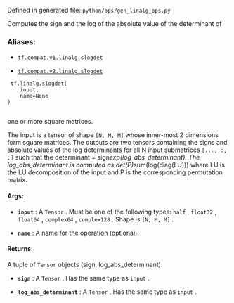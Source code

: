 Defined in generated file:  `python/ops/gen_linalg_ops.py` 

Computes the sign and the log of the absolute value of the determinant of



### Aliases:

- [ `tf.compat.v1.linalg.slogdet` ](/api_docs/python/tf/linalg/slogdet)

- [ `tf.compat.v2.linalg.slogdet` ](/api_docs/python/tf/linalg/slogdet)



```
 tf.linalg.slogdet(
    input,
    name=None
)
 
```

one or more square matrices.

The input is a tensor of shape  `[N, M, M]`  whose inner-most 2 dimensions
form square matrices. The outputs are two tensors containing the signs and
absolute values of the log determinants for all N input submatrices
 `[..., :, :]`  such that the determinant = sign<em>exp(log_abs_determinant).
The log_abs_determinant is computed as det(P)</em>sum(log(diag(LU))) where LU
is the LU decomposition of the input and P is the corresponding
permutation matrix.



#### Args:

- **`input`** : A  `Tensor` . Must be one of the following types:  `half` ,  `float32` ,  `float64` ,  `complex64` ,  `complex128` .
Shape is  `[N, M, M]` .

- **`name`** : A name for the operation (optional).



#### Returns:
A tuple of  `Tensor`  objects (sign, log_abs_determinant).


- **`sign`** : A  `Tensor` . Has the same type as  `input` .

- **`log_abs_determinant`** : A  `Tensor` . Has the same type as  `input` .

